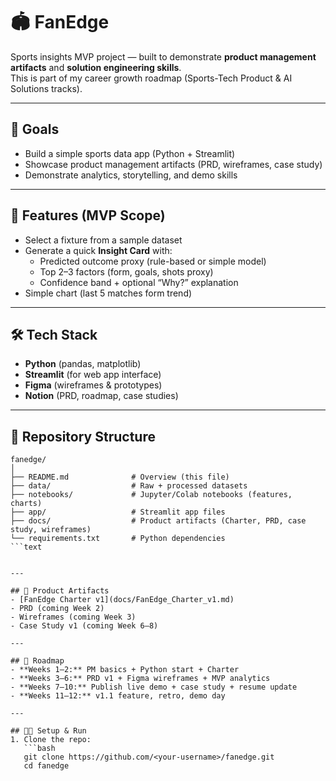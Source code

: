 # 🏟️ FanEdge

Sports insights MVP project — built to demonstrate **product management artifacts** and **solution engineering skills**.  
This is part of my career growth roadmap (Sports-Tech Product & AI Solutions tracks).

---

## 🎯 Goals
- Build a simple sports data app (Python + Streamlit)
- Showcase product management artifacts (PRD, wireframes, case study)
- Demonstrate analytics, storytelling, and demo skills

---

## 📌 Features (MVP Scope)
- Select a fixture from a sample dataset
- Generate a quick **Insight Card** with:
  - Predicted outcome proxy (rule-based or simple model)
  - Top 2–3 factors (form, goals, shots proxy)
  - Confidence band + optional “Why?” explanation
- Simple chart (last 5 matches form trend)

---

## 🛠️ Tech Stack
- **Python** (pandas, matplotlib)
- **Streamlit** (for web app interface)
- **Figma** (wireframes & prototypes)
- **Notion** (PRD, roadmap, case studies)

---


## 📂 Repository Structure
```text
fanedge/
│
├── README.md              # Overview (this file)
├── data/                  # Raw + processed datasets
├── notebooks/             # Jupyter/Colab notebooks (features, charts)
├── app/                   # Streamlit app files
├── docs/                  # Product artifacts (Charter, PRD, case study, wireframes)
└── requirements.txt       # Python dependencies
```text


---

## 📖 Product Artifacts
- [FanEdge Charter v1](docs/FanEdge_Charter_v1.md)  
- PRD (coming Week 2)  
- Wireframes (coming Week 3)  
- Case Study v1 (coming Week 6–8)  

---

## 🚀 Roadmap
- **Weeks 1–2:** PM basics + Python start + Charter  
- **Weeks 3–6:** PRD v1 + Figma wireframes + MVP analytics  
- **Weeks 7–10:** Publish live demo + case study + resume update  
- **Weeks 11–12:** v1.1 feature, retro, demo day  

---

## 🧑‍💻 Setup & Run
1. Clone the repo:
   ```bash
   git clone https://github.com/<your-username>/fanedge.git
   cd fanedge

